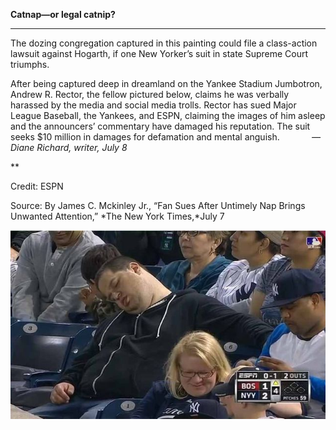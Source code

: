 **Catnap—or legal catnip?**

****

The dozing congregation captured in this painting could file a class-action lawsuit against Hogarth, if one New Yorker’s suit in state Supreme Court triumphs.

After being captured deep in dreamland on the Yankee Stadium Jumbotron, Andrew R. Rector, the fellow pictured below, claims he was verbally harassed by the media and social media trolls. Rector has sued Major League Baseball, the Yankees, and ESPN, claiming the images of him asleep and the announcers’ commentary have damaged his reputation. The suit seeks \$10 million in damages for defamation and mental anguish.             *—Diane Richard, writer, July 8*

**

Credit: ESPN

Source: By James C. Mckinley Jr., “Fan Sues After Untimely Nap Brings Unwanted Attention,” *The New York Times,*July 7

![](../images/14-07-08_58.10_SleepingEDIT-1.jpeg)
